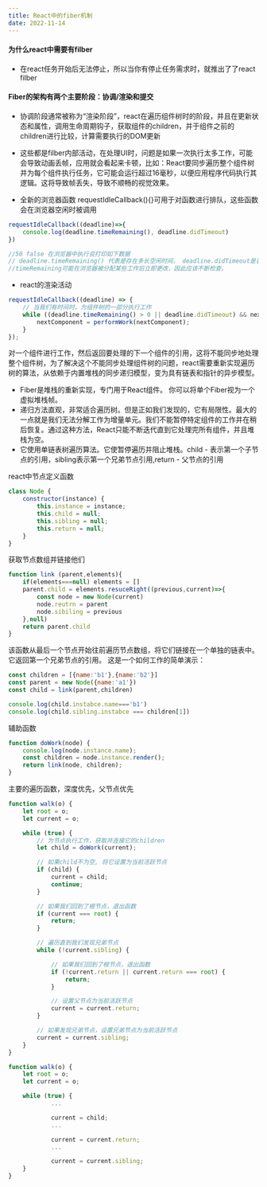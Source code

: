 ```yaml
---
title: React中的fiber机制
date: 2022-11-14
---
```


#### 为什么react中需要有filber

* 在react任务开始后无法停止，所以当你有停止任务需求时，就推出了了react filber

#### Fiber的架构有两个主要阶段：协调/渲染和提交

* 协调阶段通常被称为“渲染阶段”，react在遍历组件树时的阶段，并且在更新状态和属性，调用生命周期钩子，获取组件的children，并于组件之前的children进行比较，计算需要执行的DOM更新

* 这些都是filber内部活动，在处理UI时，问题是如果一次执行太多工作，可能会导致动画丢帧，应用就会看起来卡顿，比如：React要同步遍历整个组件树并为每个组件执行任务，它可能会运行超过16毫秒，以便应用程序代码执行其逻辑。这将导致帧丢失，导致不顺畅的视觉效果。

* 全新的浏览器函数 requestIdleCallback(){}可用于对函数进行排队，这些函数会在浏览器空闲时被调用

```javascript
requestIdleCallback((deadline)=>{
    console.log(deadline.timeRemaining(), deadline.didTimeout)
})

//50 false 在浏览器中执行会打印如下数据
// deadline.timeRemaining() 代表是存在多长空闲时间， deadline.didTimeout是否还有空闲时间
//timeRemaining可能在浏览器被分配某些工作后立即更改，因此应该不断检查。
```

* react的渲染活动

```javascript
requestIdleCallback((deadline) => {
    // 当我们有时间时，为组件树的一部分执行工作    
    while ((deadline.timeRemaining() > 0 || deadline.didTimeout) && nextComponent) {
        nextComponent = performWork(nextComponent);
    }
});
```

对一个组件进行工作，然后返回要处理的下一个组件的引用，这将不能同步地处理整个组件树，为了解决这个不能同步处理组件树的问题，react需要重新实现遍历树的算法，从依赖于内置堆栈的同步递归模型，变为具有链表和指针的异步模型。

* Fiber是堆栈的重新实现，专门用于React组件。 你可以将单个Fiber视为一个虚拟堆栈帧。
* 递归方法直观，非常适合遍历树。但是正如我们发现的，它有局限性。最大的一点就是我们无法分解工作为增量单元。我们不能暂停特定组件的工作并在稍后恢复。通过这种方法，React只能不断迭代直到它处理完所有组件，并且堆栈为空。
* 它使用单链表树遍历算法。它使暂停遍历并阻止堆栈。child - 表示第一个子节点的引用，sibling表示第一个兄弟节点引用,return - 父节点的引用

react中节点定义函数

```javascript
class Node {
    constructor(instance) {
        this.instance = instance;
        this.child = null;
        this.sibling = null;
        this.return = null;
    }
}

```

获取节点数组并链接他们

```javascript
function link (parent,elements){
    if(elements===null) elements = []
    parent.child = elements.resuceRight((previous,current)=>{
        const node = new Node(current)
        node.reutrn = parent
        node.sibiling = previous
    },null)
    return parent.child
}
```

该函数从最后一个节点开始往前遍历节点数组，将它们链接在一个单独的链表中。它返回第一个兄弟节点的引用。 这是一个如何工作的简单演示：

```javascript
const children = [{name:'b1'},{name:'b2'}]
const parent = new Node({name:'a1'})
const child = link(parent,children)

console.log(child.instabce.name==='b1')
console.log(child.sibling.instabce === children[1])
```

辅助函数

```javascript
function doWork(node) {
    console.log(node.instance.name);
    const children = node.instance.render();
    return link(node, children);
}
```

主要的遍历函数，深度优先，父节点优先

```javascript
function walk(o) {
    let root = o;
    let current = o;

    while (true) {
        // 为节点执行工作，获取并连接它的children
        let child = doWork(current);

        // 如果child不为空, 将它设置为当前活跃节点
        if (child) {
            current = child;
            continue;
        }

        // 如果我们回到了根节点，退出函数
        if (current === root) {
            return;
        }

        // 遍历直到我们发现兄弟节点
        while (!current.sibling) {

            // 如果我们回到了根节点，退出函数
            if (!current.return || current.return === root) {
                return;
            }

            // 设置父节点为当前活跃节点
            current = current.return;
        }

        // 如果发现兄弟节点，设置兄弟节点为当前活跃节点
        current = current.sibling;
    }
}
```

```javascript
function walk(o) {
    let root = o;
    let current = o;

    while (true) {
            ...

            current = child;
            ...

            current = current.return;
            ...

            current = current.sibling;
    }
}
```